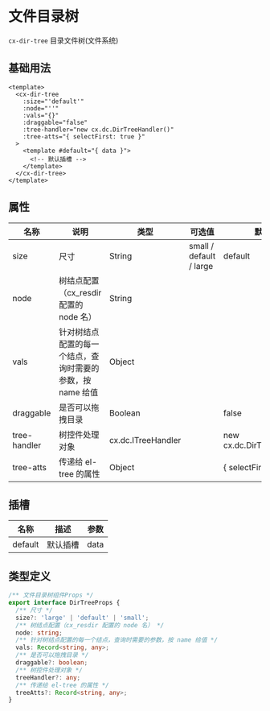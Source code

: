 # 文件目录树

`cx-dir-tree` 目录文件树(文件系统)

## 基础用法

```vue
<template>
  <cx-dir-tree
    :size="'default'"
    :node="''"
    :vals="{}"
    :draggable="false"
    :tree-handler="new cx.dc.DirTreeHandler()"
    :tree-atts="{ selectFirst: true }"
  >
    <template #default="{ data }">
      <!-- 默认插槽 -->
    </template>
  </cx-dir-tree>
</template>
```

## 属性

| 名称 | 说明 | 类型 | 可选值 | 默认值 |
| --- | ---- | ---- | ----- | ----- |
| size | 尺寸 | String | small / default / large | default |
| node | 树结点配置（cx_resdir 配置的 node 名） | String | | |
| vals | 针对树结点配置的每一个结点，查询时需要的参数，按 name 给值 | Object | | |
| draggable | 是否可以拖拽目录 | Boolean | | false |
| tree-handler | 树控件处理对象 | cx.dc.ITreeHandler | | new cx.dc.DirTreeHandler() |
| tree-atts | 传递给 el-tree 的属性 | Object | | { selectFirst: true } |

## 插槽

| 名称 | 描述 | 参数 |
| -----| --- | ---- |
| default | 默认插槽 | data |

## 类型定义

```ts
/** 文件目录树组件Props */
export interface DirTreeProps {
  /** 尺寸 */
  size?: 'large' | 'default' | 'small';
  /** 树结点配置（cx_resdir 配置的 node 名） */
  node: string;
  /** 针对树结点配置的每一个结点，查询时需要的参数，按 name 给值 */
  vals: Record<string, any>;
  /** 是否可以拖拽目录 */
  draggable?: boolean;
  /** 树控件处理对象 */
  treeHandler?: any;
  /** 传递给 el-tree 的属性 */
  treeAtts?: Record<string, any>;
} 